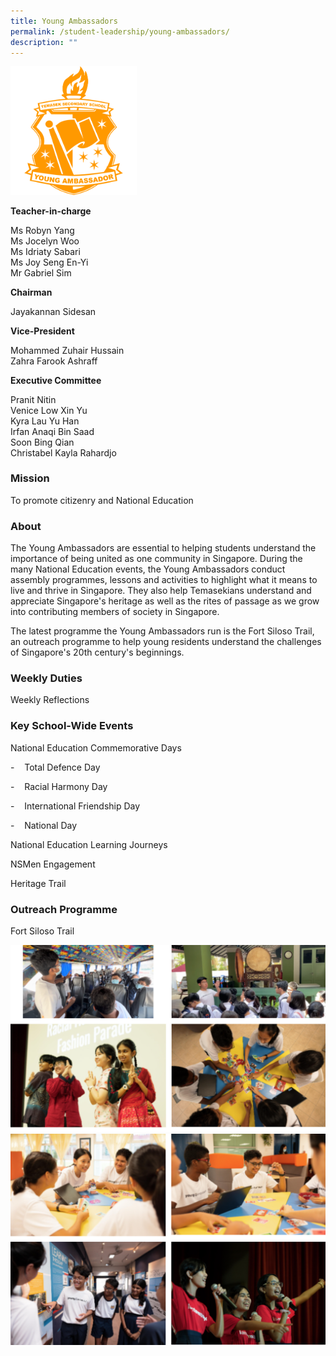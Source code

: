 ```yaml
---
title: Young Ambassadors
permalink: /student-leadership/young-ambassadors/
description: ""
---
```

<img style="width:40%" src="/images/Crest%20YA.png">

**Teacher-in-charge**  

Ms Robyn Yang  <br>
Ms Jocelyn Woo  <br>
Ms Idriaty Sabari  <br>
Ms Joy Seng En-Yi  <br>
Mr Gabriel Sim  
  
**Chairman**  

Jayakannan Sidesan  
  
**Vice-President**

Mohammed Zuhair Hussain  <br>
Zahra Farook Ashraff  
  
**Executive Committee**

Pranit Nitin  <br>
Venice Low Xin Yu  <br>
Kyra Lau Yu Han  <br>
Irfan Anaqi Bin Saad  <br>
Soon Bing Qian  <br>
Christabel Kayla Rahardjo  

### Mission

To promote citizenry and National Education

### About

The Young Ambassadors are essential to helping students understand the importance of being united as one community in Singapore. During the many National Education events, the Young Ambassadors conduct assembly programmes, lessons and activities to highlight what it means to live and thrive in Singapore. They also help Temasekians understand and appreciate Singapore's heritage as well as the rites of passage as we grow into contributing members of society in Singapore.
 

The latest programme the Young Ambassadors run is the Fort Siloso Trail, an outreach programme to help young residents understand the challenges of Singapore's 20th century's beginnings.

### Weekly Duties

Weekly Reflections

### Key School-Wide Events

National Education Commemorative Days

\-&nbsp;&nbsp; &nbsp;Total Defence Day

\-&nbsp;&nbsp; &nbsp;Racial Harmony Day

\-&nbsp;&nbsp; &nbsp;International Friendship Day

\-&nbsp;&nbsp; &nbsp;National Day

  

National Education Learning Journeys

NSMen Engagement

Heritage Trail

### Outreach Programme

Fort Siloso Trail

![](/images/young%20ambassadors%201.png)
![](/images/young%20ambassadors%202.png)